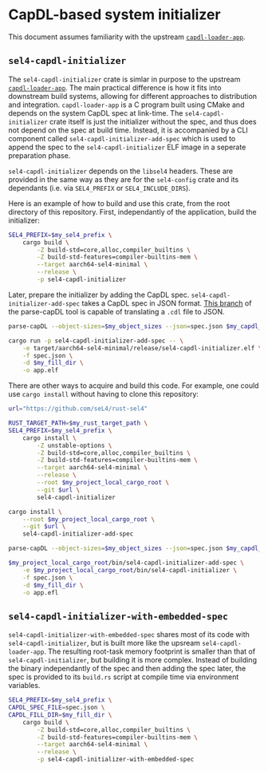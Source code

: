 <!--
     Copyright 2023, Colias Group, LLC

     SPDX-License-Identifier: CC-BY-SA-4.0
-->

# CapDL-based system initializer

This document assumes familiarity with the upstream
[`capdl-loader-app`](https://github.com/seL4/capdl/tree/master/capdl-loader-app).

## `sel4-capdl-initializer`

The `sel4-capdl-initializer` crate is simlar in purpose to the upstream
[`capdl-loader-app`](https://github.com/seL4/capdl/tree/master/capdl-loader-app). The main practical
difference is how it fits into downstream build systems, allowing for different approaches to
distribution and integration. `capdl-loader-app` is a C program built using CMake and depends on the
system CapDL spec at link-time. The `sel4-capdl-initializer` crate itself is just the initializer
without the spec, and thus does not depend on the spec at build time. Instead, it is accompanied by
a CLI component called `sel4-capdl-initializer-add-spec` which is used to append the spec to the
`sel4-capdl-initializer` ELF image in a seperate preparation phase.

`sel4-capdl-initializer` depends on the `libsel4` headers. These are provided in the same way as
they are for the `sel4-config` crate and its dependants (i.e. via `SEL4_PREFIX` or
`SEL4_INCLUDE_DIRS`).

Here is an example of how to build and use this crate, from the root directory of this repository.
First, independantly of the application, build the initializer:

```bash
SEL4_PREFIX=$my_sel4_prefix \
    cargo build \
        -Z build-std=core,alloc,compiler_builtins \
        -Z build-std-features=compiler-builtins-mem \
        --target aarch64-sel4-minimal \
        --release \
        -p sel4-capdl-initializer
```

Later, prepare the initializer by adding the CapDL spec. `sel4-capdl-initializer-add-spec` takes a
CapDL spec in JSON format. [This branch](https://github.com/coliasgroup/capdl/tree/coliasgroup) of
the parse-capDL tool is capable of translating a `.cdl` file to JSON.

```bash
parse-capDL --object-sizes=$my_object_sizes --json=spec.json $my_capdl_spec

cargo run -p sel4-capdl-initializer-add-spec -- \
    -e target/aarch64-sel4-minimal/release/sel4-capdl-initializer.elf \
    -f spec.json \
    -d $my_fill_dir \
    -o app.elf
```

There are other ways to acquire and build this code. For example, one could use `cargo install`
without having to clone this repository:

```bash
url="https://github.com/seL4/rust-sel4"

RUST_TARGET_PATH=$my_rust_target_path \
SEL4_PREFIX=$my_sel4_prefix \
    cargo install \
        -Z unstable-options \
        -Z build-std=core,alloc,compiler_builtins \
        -Z build-std-features=compiler-builtins-mem \
        --target aarch64-sel4-minimal \
        --release \
        --root $my_project_local_cargo_root \
        --git $url \
        sel4-capdl-initializer

cargo install \
    --root $my_project_local_cargo_root \
    --git $url \
    sel4-capdl-initializer-add-spec

parse-capDL --object-sizes=$my_object_sizes --json=spec.json $my_capdl_spec

$my_project_local_cargo_root/bin/sel4-capdl-initializer-add-spec \
    -e $my_project_local_cargo_root/bin/sel4-capdl-initializer \
    -f spec.json \
    -d $my_fill_dir \
    -o app.efl
```

## `sel4-capdl-initializer-with-embedded-spec`

`sel4-capdl-initializer-with-embedded-spec` shares most of its code with `sel4-capdl-initializer`,
but is built more like the upsream `sel4-capdl-loader-app`. The resulting root-task memory footprint
is smaller than that of `sel4-capdl-initializer`, but building it is more complex. Instead of
building the binary independantly of the spec and then adding the spec later, the spec is provided
to its `build.rs` script at compile time via environment variables.

```bash
SEL4_PREFIX=$my_sel4_prefix \
CAPDL_SPEC_FILE=spec.json \
CAPDL_FILL_DIR=$my_fill_dir \
    cargo build \
        -Z build-std=core,alloc,compiler_builtins \
        -Z build-std-features=compiler-builtins-mem \
        --target aarch64-sel4-minimal \
        --release \
        -p sel4-capdl-initializer-with-embedded-spec
```
